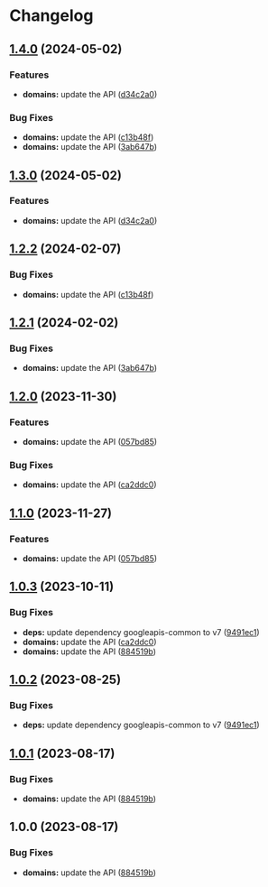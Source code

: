 # Changelog

## [1.4.0](https://github.com/googleapis/google-api-nodejs-client/compare/domains-v1.3.0...domains-v1.4.0) (2024-05-02)


### Features

* **domains:** update the API ([d34c2a0](https://github.com/googleapis/google-api-nodejs-client/commit/d34c2a09071ea3431f88ce0b6be0757a9682f66e))


### Bug Fixes

* **domains:** update the API ([c13b48f](https://github.com/googleapis/google-api-nodejs-client/commit/c13b48f8337009a023b831c8db4368e51d49da0f))
* **domains:** update the API ([3ab647b](https://github.com/googleapis/google-api-nodejs-client/commit/3ab647b49cebf3c54bc34054da5d419d0c0cffa5))

## [1.3.0](https://github.com/googleapis/google-api-nodejs-client/compare/domains-v1.2.2...domains-v1.3.0) (2024-05-02)


### Features

* **domains:** update the API ([d34c2a0](https://github.com/googleapis/google-api-nodejs-client/commit/d34c2a09071ea3431f88ce0b6be0757a9682f66e))

## [1.2.2](https://github.com/googleapis/google-api-nodejs-client/compare/domains-v1.2.1...domains-v1.2.2) (2024-02-07)


### Bug Fixes

* **domains:** update the API ([c13b48f](https://github.com/googleapis/google-api-nodejs-client/commit/c13b48f8337009a023b831c8db4368e51d49da0f))

## [1.2.1](https://github.com/googleapis/google-api-nodejs-client/compare/domains-v1.2.0...domains-v1.2.1) (2024-02-02)


### Bug Fixes

* **domains:** update the API ([3ab647b](https://github.com/googleapis/google-api-nodejs-client/commit/3ab647b49cebf3c54bc34054da5d419d0c0cffa5))

## [1.2.0](https://github.com/googleapis/google-api-nodejs-client/compare/domains-v1.1.0...domains-v1.2.0) (2023-11-30)


### Features

* **domains:** update the API ([057bd85](https://github.com/googleapis/google-api-nodejs-client/commit/057bd85dc58014703db7f72f964de4347bd50ed0))


### Bug Fixes

* **domains:** update the API ([ca2ddc0](https://github.com/googleapis/google-api-nodejs-client/commit/ca2ddc03f13106e95bf6eda8f337825d32daf4dc))

## [1.1.0](https://github.com/googleapis/google-api-nodejs-client/compare/domains-v1.0.3...domains-v1.1.0) (2023-11-27)


### Features

* **domains:** update the API ([057bd85](https://github.com/googleapis/google-api-nodejs-client/commit/057bd85dc58014703db7f72f964de4347bd50ed0))

## [1.0.3](https://github.com/googleapis/google-api-nodejs-client/compare/domains-v1.0.2...domains-v1.0.3) (2023-10-11)


### Bug Fixes

* **deps:** update dependency googleapis-common to v7 ([9491ec1](https://github.com/googleapis/google-api-nodejs-client/commit/9491ec1cdc3c413e7d73edcfcd59cf5c28a7c855))
* **domains:** update the API ([ca2ddc0](https://github.com/googleapis/google-api-nodejs-client/commit/ca2ddc03f13106e95bf6eda8f337825d32daf4dc))
* **domains:** update the API ([884519b](https://github.com/googleapis/google-api-nodejs-client/commit/884519bf3a0a75c195db2be7b711139bfe66c655))

## [1.0.2](https://github.com/googleapis/google-api-nodejs-client/compare/domains-v1.0.1...domains-v1.0.2) (2023-08-25)


### Bug Fixes

* **deps:** update dependency googleapis-common to v7 ([9491ec1](https://github.com/googleapis/google-api-nodejs-client/commit/9491ec1cdc3c413e7d73edcfcd59cf5c28a7c855))

## [1.0.1](https://github.com/googleapis/google-api-nodejs-client/compare/domains-v1.0.0...domains-v1.0.1) (2023-08-17)


### Bug Fixes

* **domains:** update the API ([884519b](https://github.com/googleapis/google-api-nodejs-client/commit/884519bf3a0a75c195db2be7b711139bfe66c655))

## 1.0.0 (2023-08-17)


### Bug Fixes

* **domains:** update the API ([884519b](https://github.com/googleapis/google-api-nodejs-client/commit/884519bf3a0a75c195db2be7b711139bfe66c655))
